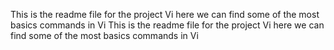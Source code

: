 This is the readme file for the project Vi here we can find some of the most basics commands in Vi This is the readme file for the project Vi here we can find some of the most basics commands in Vi 
